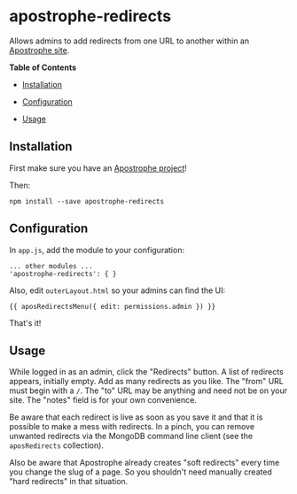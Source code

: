 # apostrophe-redirects

Allows admins to add redirects from one URL to another within an [Apostrophe site](http://github.com/punkave/apostrophe-sandbox).

**Table of Contents**

* [Installation](#installation)

* [Configuration](#configuration)

* [Usage](#usage)

## <a id="installation"></a> Installation

First make sure you have an [Apostrophe project](http://github.com/punkave/apostrophe-sandbox)!

Then:

    npm install --save apostrophe-redirects

## <a id="installation"></a> Configuration

In `app.js`, add the module to your configuration:

    ... other modules ...
    'apostrophe-redirects': { }

Also, edit `outerLayout.html` so your admins can find the UI:

    {{ aposRedirectsMenu({ edit: permissions.admin }) }}

That's it!

## <a id="usage"></a> Usage

While logged in as an admin, click the "Redirects" button. A list of redirects appears, initially empty. Add as many redirects as you like. The "from" URL must begin with a `/`. The "to" URL may be anything and need not be on your site. The "notes" field is for your own convenience.

Be aware that each redirect is live as soon as you save it and that it is possible to make a mess with redirects. In a pinch, you can remove unwanted redirects via the MongoDB command line client (see the `aposRedirects` collection).

Also be aware that Apostrophe already creates "soft redirects" every time you change the slug of a page. So you shouldn't need manually created "hard redirects" in that situation.

